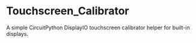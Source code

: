 # Touchscreen_Calibrator
 A simple CircuitPython DisplayIO touchscreen calibrator helper for built-in displays.
